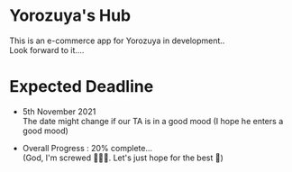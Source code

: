# Yorozuya's Hub

This is an e-commerce app for Yorozuya in development..<br />
Look forward to it....

# Expected Deadline
* 5th November 2021 <br />
The date might change if our TA is in a good mood (I hope he enters a good mood) <br />

* Overall Progress : 20% complete... <br />
(God, I'm screwed 🤦🏾‍♂️. Let's just hope for the best 🙂)
